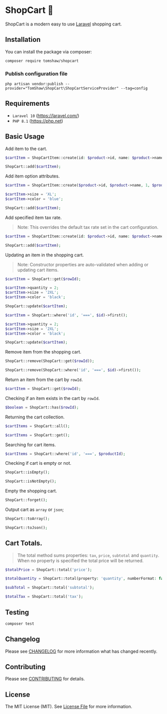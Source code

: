 # ShopCart 🛒

ShopCart is a modern easy to use [Laravel](https://laravel.com) shopping cart.

## Installation

You can install the package via composer:

```bash
composer require tomshaw/shopcart
```

### Publish configuration file

```
php artisan vendor:publish --provider="TomShaw\ShopCart\ShopCartServiceProvider" --tag=config
```

## Requirements

- `Laravel 10` (https://laravel.com/) 
- `PHP 8.1` (https://php.net)

## Basic Usage

Add item to the cart.

```php
$cartItem = ShopCartItem::create(id: $product->id, name: $product->name, quantity: 1, price: $product->price);

ShopCart::add($cartItem);
```

Add item option attributes.

```php
$cartItem = ShopCartItem::create($product->id, $product->name, 1, $product->price);

$cartItem->size = 'XL';
$cartItem->color = 'blue';

ShopCart::add($cartItem);
```

Add specified item tax rate.

> Note: This overrides the default tax rate set in the cart configuration.

```php
$cartItem = ShopCartItem::create(id: $product->id, name: $product->name, quantity: 1, price: $product->price, tax: 8.25);

ShopCart::add($cartItem);
```

Updating an item in the shopping cart.

> Note: Constructor properties are auto-validated when adding or updating cart items.

```php
$cartItem = ShopCart::get($rowId);

$cartItem->quantity = 2;
$cartItem->size = '2XL';
$cartItem->color = 'black';

ShopCart::update($cartItem);
```

```php
$cartItem = ShopCart::where('id', '===', $id)->first();

$cartItem->quantity = 2;
$cartItem->size = '2XL';
$cartItem->color = 'black';

ShopCart::update($cartItem);
```

Remove item from the shopping cart.

```php
ShopCart::remove(ShopCart::get($rowId));
```

```php
ShopCart::remove(ShopCart::where('id', '===', $id)->first());
```

Return an item from the cart by `rowId`.

```php
$cartItem = ShopCart::get($rowId);
```

Checking if an item exists in the cart by `rowId`.

```php
$boolean = ShopCart::has($rowId);
```

Returning the cart collection.

```php
$cartItems = ShopCart::all();
```

```php
$cartItems = ShopCart::get();
```

Searching for cart items.

```php
$cartItems = ShopCart::where('id', '===', $productId);
```

Checking if cart is empty or not.

```php
ShopCart::isEmpty();
```

```php
ShopCart::isNotEmpty();
```

Empty the shopping cart.

```php
ShopCart::forget();
```

Output cart as `array` or `json`;

```php
ShopCart::toArray();
```

```php
ShopCart::toJson();
```

## Cart Totals.

> The total method sums properties: `tax`, `price`, `subtotal` and `quantity`. When no property is specified the total price will be returned.

```php
$totalPrice = ShopCart::total('price');
```
```php
$totalQuantity = ShopCart::total(property: 'quantity', numberFormat: false);
```

```php
$subTotal = ShopCart::total('subtotal');
```

```php
$totalTax = ShopCart::total('tax');
```

## Testing

``` bash
composer test
```

## Changelog

Please see [CHANGELOG](CHANGELOG.md) for more information what has changed recently.

## Contributing

Please see [CONTRIBUTING](CONTRIBUTING.md) for details.

## License

The MIT License (MIT). See [License File](LICENSE) for more information.
